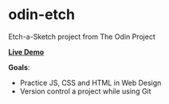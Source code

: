 # odin-etch

Etch-a-Sketch project from The Odin Project

**<a href="https://arthursl12.github.io/odin-etch" target="_blank">Live Demo</a>**

**Goals**: 
* Practice JS, CSS and HTML in Web Design
* Version control a project while using Git
